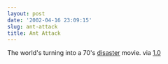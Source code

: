 ```yaml
---
layout: post
date: '2002-04-16 23:09:15'
slug: ant-attack
title: Ant Attack
---
```


The world's turning into a 70's [disaster](http://story.news.yahoo.com/news?tmpl=story&amp;u=/ap/20020415/ap_on_re_eu/super_ant_colonies_1&amp;printer=1) movie. via [1.0](http://www.onepointzero.com)